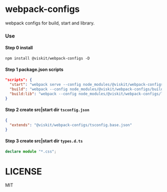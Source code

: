 # webpack-configs

webpack configs for build, start and library.

### Use

#### Step 0 install

    npm install @viskit/webpack-configs -D

#### Step 1 package.json scripts

```json
"scripts": {
  "start": "webpack serve --config node_modules/@viskit/webpack-configs/start.config.js",
  "build": "webpack --config node_modules/@viskit/webpack-configs/build.config.js",
  "build:lib": "webpack --config node_modules/@viskit/webpack-configs/lib.config.js"
}
```

#### Step 2 create src|start dir `tsconfig.json`

```json
{
  "extends": "@viskit/webpack-configs/tsconfig.base.json"
}
```

#### Step 3 create src|start dir `types.d.ts`

```ts
declare module "*.css";
```

# LICENSE

MIT
